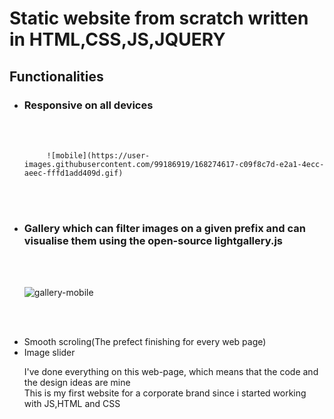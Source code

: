 <h1> Static website from scratch written in HTML,CSS,JS,JQUERY</h1>

<h2>Functionalities</h2>

<ul>
  <li><h3>Responsive on all devices</h3></li><br><br>
  
         ![mobile](https://user-images.githubusercontent.com/99186919/168274617-c09f8c7d-e2a1-4ecc-aeec-fffd1add409d.gif)

  
  <br><br>


<li><h3>Gallery which can filter images on a given prefix and can visualise them using the open-source lightgallery.js</h3></li><br><br>
  
  ![gallery-mobile](https://user-images.githubusercontent.com/99186919/168271616-a8c8a4e8-4f1e-4e98-bf4c-a83067758d70.gif)           
  
  <br><br>
  
<li>Smooth scroling(The prefect finishing for every web page)</li>
<li>Image slider</li>

  

I've done everything on this web-page, which means that the code and the design ideas are mine <br>
This is my first website for a corporate brand since i started working with JS,HTML and CSS

